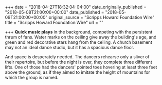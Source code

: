 +++
date = "2018-04-27T18:32:04-04:00"
date_originally_published = "2018-05-08T21:00:00+00:00"
date_published = "2018-05-09T21:00:00+00:00"
original_source = "Scripps Howard Foundation Wire"
title = "Scripps Howard Foundation Wire"
url = ""

+++
**Quick music plays** in the background, competing with the persistent thrum of fans. Water marks on the ceiling give away the building's age, and green and red decorative stars hang from the ceiling. A church basement may not an ideal dance studio, but it has a spacious dance floor. 

And space is desperately needed. The dancers rehearse only a sliver of their repertoire, but before the night is over, they complete three different lifts. One of those had the dancers' pointed toes hovering at least three feet above the ground, as if they aimed to imitate the height of mountains for which the group is named.